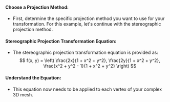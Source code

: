 #### Choose a Projection Method:

- First, determine the specific projection method you want to use for your transformation. For this example, let's continue with the stereographic projection method.

#### Stereographic Projection Transformation Equation:

- The stereographic projection transformation equation is provided as: 
 $$   f(x, y) = \left( \frac{2x}{1 + x^2 + y^2}, \frac{2y}{1 + x^2 + y^2}, \frac{x^2 + y^2 - 1}{1 + x^2 + y^2} \right) $$
#### Understand the Equation:

-  This equation now needs to be applied to each vertex of your complex 3D mesh.